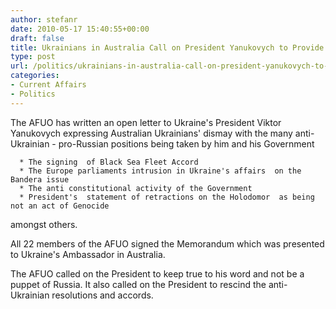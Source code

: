 ```yaml
---
author: stefanr
date: 2010-05-17 15:40:55+00:00
draft: false
title: Ukrainians in Australia Call on President Yanukovych to Provide Leadership
type: post
url: /politics/ukrainians-in-australia-call-on-president-yanukovych-to-provide-leadership/
categories:
- Current Affairs
- Politics
---
```


The AFUO has written an open letter to Ukraine's President Viktor Yanukovych expressing Australian Ukrainians' dismay  with the many anti-Ukrainian - pro-Russian positions being taken by him and his Government



	  * The signing  of Black Sea Fleet Accord
	  * The Europe parliaments intrusion in Ukraine's affairs  on the Bandera issue
	  * The anti constitutional activity of the Government
	  * President's  statement of retractions on the Holodomor  as being not an act of Genocide

amongst others.

All 22 members of the AFUO signed the Memorandum which was presented to Ukraine's Ambassador in Australia.

The AFUO called on the President to keep true to his word and not be a puppet of Russia. It also called on the President to rescind the anti-Ukrainian resolutions and accords.
